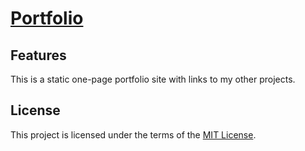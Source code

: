 # [Portfolio](https://t73liu.github.io/)

## Features

This is a static one-page portfolio site with links to my other projects.

## License

This project is licensed under the terms of the [MIT License](https://opensource.org/licenses/MIT).
